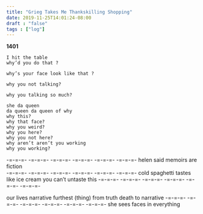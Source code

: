 ```yaml
---
title: "Grieg Takes Me Thankskilling Shopping"
date: 2019-11-25T14:01:24-08:00
draft : "false"
tags : ["log"]
---
```



**1401**
```
I hit the table
why’d you do that ?

why’s your face look like that ?

why you not talking?

why you talking so much?

she da queen
da queen da queen of why
why this?
why that face?
why you weird?
why you here?
why you not here?
why aren’t aren’t you working
why you working?
```
-=-=-=- -=-=-=- -=-=-=- -=-=-=- -=-=-=- -=-=-=-
helen said memoirs are fiction  
-=-=-=- -=-=-=- -=-=-=- -=-=-=- -=-=-=- -=-=-=-
cold spaghetti tastes like ice cream
you can’t untaste this
-=-=-=- -=-=-=- -=-=-=- -=-=-=- -=-=-=- -=-=-=-

our lives narrative
furthest (thing) from truth
death to narrative
-=-=-=- -=-=-=- -=-=-=- -=-=-=- -=-=-=- -=-=-=-
she sees faces in everything  
